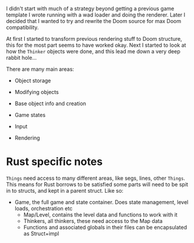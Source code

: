 I didn't start with much of a strategy beyond getting a previous game template I wrote running with a wad loader and doing the renderer. Later I decided that I wanted to try and rewrite the Doom source for max Doom compatibility.

At first I started to transform previous rendering stuff to Doom structure, this for the most part seems to have worked okay. Next I started to look at how the `Thinker` objects were done, and this lead me down a very deep rabbit hole...

There are many main areas:
- Object storage
- Modifying objects
- Base object info and creation

- Game states
- Input
- Rendering

# Rust specific notes

`Things` need access to many different areas, like segs, lines, other `Things`. This means for Rust borrows to be satisfied some parts will need to be spit in to structs, and kept in a parent struct. Like so:

- Game, the full game and state container. Does state management, level loads, orchestration etc
  + Map/Level, contains the level data and functions to work with it
  + Thinkers<T>, all thinkers, these need access to the Map data
  + Functions and associated globals in their files can be encapsulated as Struct+impl
